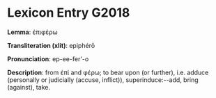 # Lexicon Entry G2018

**Lemma**: ἐπιφέρω

**Transliteration (xlit)**: epiphérō

**Pronunciation**: ep-ee-fer'-o

**Description**:
from ἐπί and φέρω; to bear upon (or further), i.e. adduce (personally or judicially (accuse, inflict)), superinduce:--add, bring (against), take.
